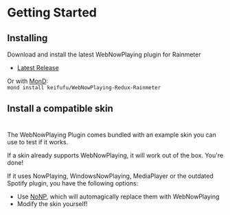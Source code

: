 # Getting Started

## Installing

Download and install the latest WebNowPlaying plugin for Rainmeter

- [Latest Release](https://github.com/keifufu/WebNowPlaying-Redux-Rainmeter/releases/latest)

Or with [MonD](https://github.com/meters-on-demand/cli):  
`mond install keifufu/WebNowPlaying-Redux-Rainmeter`

## Install a compatible skin

<div class="tip custom-block" style="padding-top: 8px">

The WebNowPlaying Plugin comes bundled with an example skin you can use to test if it works.

</div>

If a skin already supports WebNowPlaying, it will work out of the box. You're done!

If it uses NowPlaying, WindowsNowPlaying, MediaPlayer or the outdated Spotify plugin, you have the following options:

- Use [NoNP](https://github.com/reisir/nonp), which will automagically replace them with WebNowPlaying
- Modify the skin yourself!

